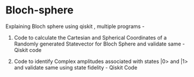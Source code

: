 # Bloch-sphere 
Explaining Bloch sphere using qiskit , multiple programs -


1) Code to calculate the Cartesian and Spherical Coordinates of a Randomly generated Statevector for Bloch Sphere and validate same - Qiskit code

2) Code to identify Complex amplitudes associated with states |0> and |1> and validate same using state fidelity - Qiskit Code  
